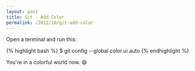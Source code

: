 ```yaml
---
layout: post
title: Git - Add Color
permalink: /2012/10/git-add-color
---
```


Open a terminal and run this:

{% highlight bash %}
  $ git config --global color.ui auto
{% endhighlight %}

You're in a colorful world now. :smile:
